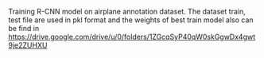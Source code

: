 Training R-CNN model on airplane annotation dataset. The dataset train, test file are used in pkl format and the weights of best train model also can be find in 
https://drive.google.com/drive/u/0/folders/1ZGcqSyP40qW0skGgwDx4gwt9je2ZUHXU
